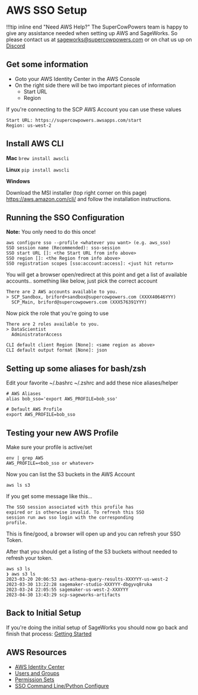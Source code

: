 # AWS SSO Setup
!!!tip inline end "Need AWS Help?"
    The SuperCowPowers team is happy to give any assistance needed when setting up AWS and SageWorks. So please contact us at [sageworks@supercowpowers.com](mailto:sageworks@supercowpowers.com) or on chat us up on [Discord](https://discord.gg/WHAJuz8sw8) 

## Get some information
  - Goto your AWS Identity Center in the AWS Console
  - On the right side there will be two important pieces of information
    - Start URL
    - Region 

  If you're connecting to the SCP AWS Account you can use these values

  ```
  Start URL: https://supercowpowers.awsapps.com/start 
  Region: us-west-2
  ```


## Install AWS CLI
**Mac** `brew install awscli`
    
**Linux** `pip install awscli`

**Windows**

Download the MSI installer (top right corner on this page) <https://aws.amazon.com/cli/> and follow the installation instructions.

## Running the SSO Configuration 
**Note:** You only need to do this once!

```
aws configure sso --profile <whatever you want> (e.g. aws_sso)
SSO session name (Recommended): sso-session
SSO start URL []: <the Start URL from info above>
SSO region []: <the Region from info above>
SSO registration scopes [sso:account:access]: <just hit return>
```

You will get a browser open/redirect at this point and get a list of available accounts.. something like below, just pick the correct account

```
There are 2 AWS accounts available to you.
> SCP_Sandbox, briford+sandbox@supercowpowers.com (XXXX40646YYY)
  SCP_Main, briford@supercowpowers.com (XXX576391YYY)
```

Now pick the role that you're going to use

```
There are 2 roles available to you.
> DataScientist
  AdministratorAccess

CLI default client Region [None]: <same region as above>
CLI default output format [None]: json
```

## Setting up some aliases for bash/zsh
Edit your favorite ~/.bashrc ~/.zshrc and add these nice aliases/helper

```
# AWS Aliases
alias bob_sso='export AWS_PROFILE=bob_sso'

# Default AWS Profile
export AWS_PROFILE=bob_sso
```

## Testing your new AWS Profile
Make sure your profile is active/set

```
env | grep AWS
AWS_PROFILE=<bob_sso or whatever>
```
Now you can list the S3 buckets in the AWS Account

```
aws ls s3
```
If you get some message like this...

```
The SSO session associated with this profile has
expired or is otherwise invalid. To refresh this SSO
session run aws sso login with the corresponding
profile.
```

This is fine/good, a browser will open up and you can refresh your SSO Token.

After that you should get a listing of the S3 buckets without needed to refresh your token.

```
aws s3 ls
❯ aws s3 ls
2023-03-20 20:06:53 aws-athena-query-results-XXXYYY-us-west-2
2023-03-30 13:22:28 sagemaker-studio-XXXYYY-dbgyvq8ruka
2023-03-24 22:05:55 sagemaker-us-west-2-XXXYYY
2023-04-30 13:43:29 scp-sageworks-artifacts
```

## Back to Initial Setup
If you're doing the initial setup of SageWorks you should now go back and finish that process: [Getting Started](../getting_started/index.md)

 
## AWS Resources
- [AWS Identity Center](https://docs.aws.amazon.com/singlesignon/latest/userguide/what-is.html)
- [Users and Groups](https://docs.aws.amazon.com/singlesignon/latest/userguide/users-groups-provisioning.html)
- [Permission Sets](https://docs.aws.amazon.com/singlesignon/latest/userguide/permissionsetsconcept.html)
- [SSO Command Line/Python Configure](https://docs.aws.amazon.com/cli/latest/userguide/sso-configure-profile-token.html)


